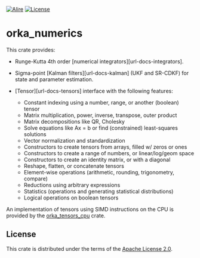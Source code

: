 [![Alire](https://img.shields.io/endpoint?url=https://alire.ada.dev/badges/orka_numerics.json)](https://alire.ada.dev/crates/orka_numerics.html)
[![License](https://img.shields.io/github/license/onox/orka.svg?color=blue)](https://github.com/onox/orka/blob/master/LICENSE)

# orka_numerics

This crate provides:

- Runge-Kutta 4th order [numerical integrators][url-docs-integrators].

- Sigma-point [Kalman filters][url-docs-kalman] (UKF and SR-CDKF) for
  state and parameter estimation.

- [Tensor][url-docs-tensors] interface with the following features:

  * Constant indexing using a number, range, or another (boolean) tensor
  * Matrix multiplication, power, inverse, transpose, outer product
  * Matrix decompositions like QR, Cholesky
  * Solve equations like Ax = b or find (constrained) least-squares solutions
  * Vector normalization and standardization
  * Constructors to create tensors from arrays, filled w/ zeros or ones
  * Constructors to create a range of numbers, or linear/log/geom space
  * Constructors to create an identity matrix, or with a diagonal
  * Reshape, flatten, or concatenate tensors
  * Element-wise operations (arithmetic, rounding, trigonometry, compare)
  * Reductions using arbitrary expressions
  * Statistics (operations and generating statistical distributions)
  * Logical operations on boolean tensors

An implementation of tensors using SIMD instructions on the CPU is provided by
the [orka_tensors_cpu][url-tensors-cpu-crate] crate.

## License

This crate is distributed under the terms of the [Apache License 2.0][url-apache].

  [url-apache]: https://opensource.org/licenses/Apache-2.0
  [url-tensors-cpu-crate]: https://github.com/onox/orka/tree/master/orka_tensors_cpu
